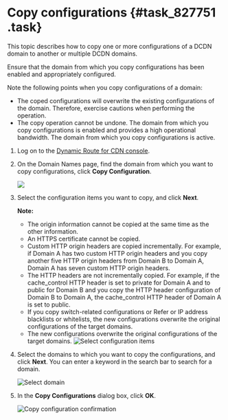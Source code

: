 # Copy configurations {#task_827751 .task}

This topic describes how to copy one or more configurations of a DCDN domain to another or multiple DCDN domains.

Ensure that the domain from which you copy configurations has been enabled and appropriately configured.

Note the following points when you copy configurations of a domain:

-   The coped configurations will overwrite the existing configurations of the domain. Therefore, exercise cautions when performing the operation.
-   The copy operation cannot be undone. The domain from which you copy configurations is enabled and provides a high operational bandwidth. The domain from which you copy configurations is active.

1.  Log on to the [Dynamic Route for CDN console](https://dcdn.console.aliyun.com/overview).
2.  On the Domain Names page, find the domain from which you want to copy configurations, click **Copy Configuration**. 

    ![](images/50048_en-US.png)

3.  Select the configuration items you want to copy, and click **Next**. 

    **Note:** 

    -   The origin information cannot be copied at the same time as the other information.
    -   An HTTPS certificate cannot be copied.
    -   Custom HTTP origin headers are copied incrementally. For example, if Domain A has two custom HTTP origin headers and you copy another five HTTP origin headers from Domain B to Domain A, Domain A has seven custom HTTP origin headers.
    -   The HTTP headers are not incrementally copied. For example, if the cache\_control HTTP header is set to private for Domain A and to public for Domain B and you copy the HTTP header configuration of Domain B to Domain A, the cache\_control HTTP header of Domain A is set to public.
    -   If you copy switch-related configurations or Refer or IP address blacklists or whitelists, the new configurations overwrite the original configurations of the target domains.
    -   The new configurations overwrite the original configurations of the target domains.
    ![Select configuration items](images/50049_en-US.png)

4.  Select the domains to which you want to copy the configurations, and click **Next**. You can enter a keyword in the search bar to search for a domain.

    ![Select domain](http://static-aliyun-doc.oss-cn-hangzhou.aliyuncs.com/assets/img/17043/15658488238717_en-US.png)

5.  In the **Copy Configurations** dialog box, click **OK**. 

    ![Copy configuration confirmation](http://static-aliyun-doc.oss-cn-hangzhou.aliyuncs.com/assets/img/17043/15658488248719_en-US.png)


